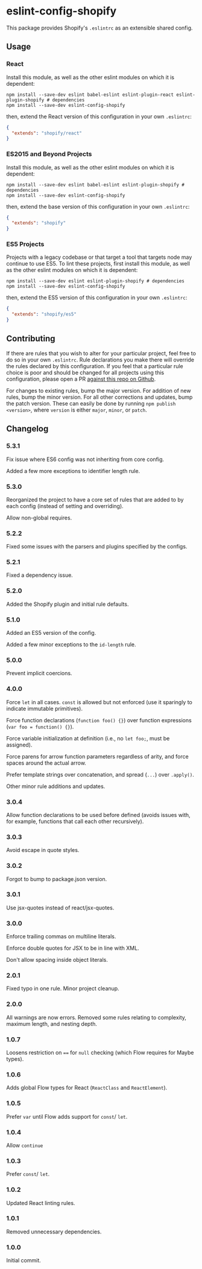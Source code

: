 # eslint-config-shopify

This package provides Shopify's `.eslintrc` as an extensible shared config.

## Usage

### React

Install this module, as well as the other eslint modules on which it is dependent:

```shell
npm install --save-dev eslint babel-eslint eslint-plugin-react eslint-plugin-shopify # dependencies
npm install --save-dev eslint-config-shopify
```

then, extend the React version of this configuration in your own `.eslintrc`:

```json
{
  "extends": "shopify/react"
}
```

### ES2015 and Beyond Projects

Install this module, as well as the other eslint modules on which it is dependent:

```shell
npm install --save-dev eslint babel-eslint eslint-plugin-shopify # dependencies
npm install --save-dev eslint-config-shopify
```

then, extend the base version of this configuration in your own `.eslintrc`:

```json
{
  "extends": "shopify"
}
```

### ES5 Projects

Projects with a legacy codebase or that target a tool that targets node may continue to use ES5. To lint these projects, first install this module, as well as the other eslint modules on which it is dependent:

```shell
npm install --save-dev eslint eslint-plugin-shopify # dependencies
npm install --save-dev eslint-config-shopify
```

then, extend the ES5 version of this configuration in your own `.eslintrc`:

```json
{
  "extends": "shopify/es5"
}
```

## Contributing

If there are rules that you wish to alter for your particular project, feel free to do so in your own `.eslintrc`. Rule declarations you make there will override the rules declared by this configuration. If you feel that a particular rule choice is poor and should be changed for all projects using this configuration, please open a PR [against this repo on Github](https://github.com/Shopify/eslint-config-shopify).

For changes to existing rules, bump the major version. For addition of new rules, bump the minor version. For all other corrections and updates, bump the patch version. These can easily be done by running `npm publish <version>`, where `version` is either `major`, `minor`, or `patch`.

## Changelog

### 5.3.1

Fix issue where ES6 config was not inheriting from core config.

Added a few more exceptions to identifier length rule.

### 5.3.0

Reorganized the project to have a core set of rules that are added to by each config (instead of setting and overriding).

Allow non-global requires.

### 5.2.2

Fixed some issues with the parsers and plugins specified by the configs.

### 5.2.1

Fixed a dependency issue.

### 5.2.0

Added the Shopify plugin and initial rule defaults.

### 5.1.0

Added an ES5 version of the config.

Added a few minor exceptions to the `id-length` rule.

### 5.0.0

Prevent implicit coercions.

### 4.0.0

Force `let` in all cases. `const` is allowed but not enforced (use it sparingly to indicate immutable primitives).

Force function declarations (`function foo() {}`) over function expressions (`var foo = function() {}`).

Force variable initialization at definition (i.e., no `let foo;`, must be assigned).

Force parens for arrow function parameters regardless of arity, and force spaces around the actual arrow.

Prefer template strings over concatenation, and spread (`...`) over `.apply()`.

Other minor rule additions and updates.

### 3.0.4

Allow function declarations to be used before defined (avoids issues with, for example, functions that call each other recursively).

### 3.0.3

Avoid escape in quote styles.

### 3.0.2

Forgot to bump to package.json version.

### 3.0.1

Use jsx-quotes instead of react/jsx-quotes.

### 3.0.0

Enforce trailing commas on multiline literals.

Enforce double quotes for JSX to be in line with XML.

Don't allow spacing inside object literals.

### 2.0.1

Fixed typo in one rule. Minor project cleanup.

### 2.0.0

All warnings are now errors. Removed some rules relating to complexity, maximum length, and nesting depth.

### 1.0.7

Loosens restriction on `==` for `null` checking (which Flow requires for Maybe types).

### 1.0.6

Adds global Flow types for React (`ReactClass` and `ReactElement`).

### 1.0.5

Prefer `var` until Flow adds support for `const`/ `let`.

### 1.0.4

Allow `continue`

### 1.0.3

Prefer `const`/ `let`.

### 1.0.2

Updated React linting rules.

### 1.0.1

Removed unnecessary dependencies.

### 1.0.0

Initial commit.
